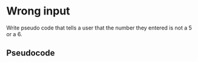 # Wrong input

Write pseudo code that tells a user that the number they entered is not a 5 or a 6.

## Pseudocode

